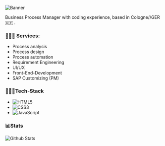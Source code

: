 ![Banner](https://i.ibb.co/tmPY72Z/Marc-Becker-Banner-2.png)

Business Process Manager with coding experience, based in Cologne//GER 🇩🇪 .


### 👨🏼‍🔧 Services:

- Process analysis
- Process design
- Process automation
- Requirement Engineering
- UI/UX
- Front-End-Development
- SAP Customizing (PM)


### 👨🏼‍💻Tech-Stack

- ![HTML5](https://img.shields.io/badge/-HTML5-E34F26?style=flat-square&logo=html5&logoColor=white)
- ![CSS3](https://img.shields.io/badge/-CSS3-1572B6?style=flat-square&logo=css3)
- ![JavaScript](https://img.shields.io/badge/-JavaScript-black?style=flat-square&logo=javascript)

### 📊Stats


![Github Stats](https://github-readme-stats.vercel.app/api?username=edanum&count_private=true&show_icons=true&include_all_commits=true)
